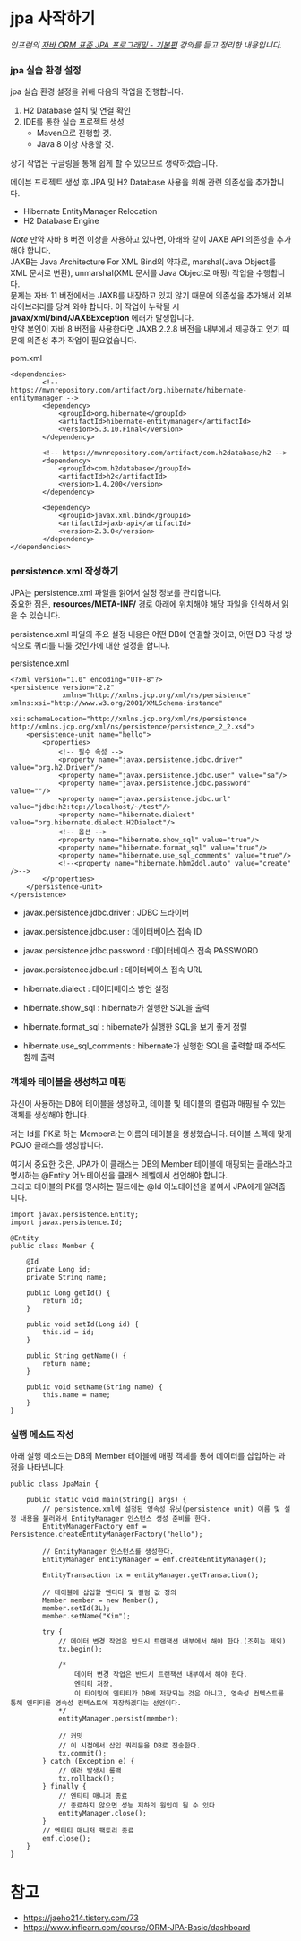 # jpa 사작하기

*인프런의 [자바 ORM 표준 JPA 프로그래밍 - 기본편](https://www.inflearn.com/course/ORM-JPA-Basic/dashboard) 강의를 듣고 정리한 내용입니다.*

### jpa 실습 환경 설정

jpa 실습 환경 설정을 위해 다음의 작업을 진행합니다.

1. H2 Database 설치 및 연결 확인
2. IDE를 통한 실습 프로젝트 생성
    - Maven으로 진행할 것.
    - Java 8 이상 사용할 것.

상기 작업은 구글링을 통해 쉽게 할 수 있으므로 생략하겠습니다.

메이븐 프로젝트 생성 후 JPA 및 H2 Database 사용을 위해 관련 의존성을 추가합니다.
- Hibernate EntityManager Relocation
- H2 Database Engine    

*Note*
만약 자바 8 버전 이상을 사용하고 있다면, 아래와 같이 JAXB API 의존성을 추가해야 합니다.  
JAXB는 Java Architecture For XML Bind의 약자로, marshal(Java Object를 XML 문서로 변환), unmarshal(XML 문서를 Java Object로 매핑) 작업을 수행합니다.  
문제는 자바 11 버전에서는 JAXB를 내장하고 있지 않기 때문에 의존성을 추가해서 외부 라이브러리를 당겨 와야 합니다. 이 작업이 누락될 시 **javax/xml/bind/JAXBException** 에러가 발생합니다.  
만약 본인이 자바 8 버전을 사용한다면 JAXB 2.2.8 버전을 내부에서 제공하고 있기 때문에 의존성 추가 작업이 필요없습니다.

pom.xml

```
<dependencies>
        <!-- https://mvnrepository.com/artifact/org.hibernate/hibernate-entitymanager -->
        <dependency>
            <groupId>org.hibernate</groupId>
            <artifactId>hibernate-entitymanager</artifactId>
            <version>5.3.10.Final</version>
        </dependency>

        <!-- https://mvnrepository.com/artifact/com.h2database/h2 -->
        <dependency>
            <groupId>com.h2database</groupId>
            <artifactId>h2</artifactId>
            <version>1.4.200</version>
        </dependency>
    
        <dependency>
            <groupId>javax.xml.bind</groupId>
            <artifactId>jaxb-api</artifactId>
            <version>2.3.0</version>
        </dependency>
</dependencies>
```

### persistence.xml 작성하기

JPA는 persistence.xml 파일을 읽어서 설정 정보를 관리합니다.  
중요한 점은, **resources/META-INF/** 경로 아래에 위치해야 해당 파일을 인식해서 읽을 수 있습니다.

persistence.xml 파일의 주요 설정 내용은 어떤 DB에 연결할 것이고, 어떤 DB 작성 방식으로 쿼리를 다룰 것인가에 대한 설정을 합니다.

persistence.xml
```
<?xml version="1.0" encoding="UTF-8"?>
<persistence version="2.2"
             xmlns="http://xmlns.jcp.org/xml/ns/persistence" xmlns:xsi="http://www.w3.org/2001/XMLSchema-instance"
             xsi:schemaLocation="http://xmlns.jcp.org/xml/ns/persistence http://xmlns.jcp.org/xml/ns/persistence/persistence_2_2.xsd">
    <persistence-unit name="hello">
        <properties>
            <!-- 필수 속성 -->
            <property name="javax.persistence.jdbc.driver" value="org.h2.Driver"/>
            <property name="javax.persistence.jdbc.user" value="sa"/>
            <property name="javax.persistence.jdbc.password" value=""/>
            <property name="javax.persistence.jdbc.url" value="jdbc:h2:tcp://localhost/~/test"/>
            <property name="hibernate.dialect" value="org.hibernate.dialect.H2Dialect"/>
            <!-- 옵션 -->
            <property name="hibernate.show_sql" value="true"/>
            <property name="hibernate.format_sql" value="true"/>
            <property name="hibernate.use_sql_comments" value="true"/>
            <!--<property name="hibernate.hbm2ddl.auto" value="create" />-->
        </properties>
    </persistence-unit>
</persistence>
```

- javax.persistence.jdbc.driver : JDBC 드라이버

- javax.persistence.jdbc.user : 데이터베이스 접속 ID
- javax.persistence.jdbc.password : 데이터베이스 접속 PASSWORD
- javax.persistence.jdbc.url : 데이터베이스 접속 URL
- hibernate.dialect : 데이터베이스 방언 설정
- hibernate.show_sql : hibernate가 실행한 SQL을 출력
- hibernate.format_sql : hibernate가 실행한 SQL을 보기 좋게 정렬
- hibernate.use_sql_comments : hibernate가 실행한 SQL을 출력할 때 주석도 함께 출력

### 객체와 테이블을 생성하고 매핑

자신이 사용하는 DB에 테이블을 생성하고, 테이블 및 테이블의 컬럼과 매핑될 수 있는 객체를 생성해야 합니다.

저는 Id를 PK로 하는 Member라는 이름의 테이블을 생성했습니다. 테이블 스펙에 맞게 POJO 클래스를 생성합니다.

여기서 중요한 것은, JPA가 이 클래스는 DB의 Member 테이블에 매핑되는 클래스라고 명시하는 @Entity 어노테이션을 클래스 레벨에서 선언해야 합니다.  
그리고 테이블의 PK를 명시하는 필드에는 @Id 어노테이션을 붙여서 JPA에게 알려줍니다.

```
import javax.persistence.Entity;
import javax.persistence.Id;

@Entity
public class Member {

    @Id
    private Long id;
    private String name;

    public Long getId() {
        return id;
    }

    public void setId(Long id) {
        this.id = id;
    }

    public String getName() {
        return name;
    }

    public void setName(String name) {
        this.name = name;
    }
}
```

### 실행 메소드 작성

아래 실행 메소드는 DB의 Member 테이블에 매핑 객체를 통해 데이터를 삽입하는 과정을 나타냅니다.

```
public class JpaMain {

    public static void main(String[] args) {
        // persistence.xml에 설정된 영속성 유닛(persistence unit) 이름 및 설정 내용을 불러와서 EntityManager 인스턴스 생성 준비를 한다.
        EntityManagerFactory emf = Persistence.createEntityManagerFactory("hello");

        // EntityManager 인스턴스를 생성한다.
        EntityManager entityManager = emf.createEntityManager();
        
        EntityTransaction tx = entityManager.getTransaction();

        // 테이블에 삽입할 엔티티 및 컬럼 값 정의
        Member member = new Member();
        member.setId(3L);
        member.setName("Kim");    

        try {
            // 데이터 변경 작업은 반드시 트랜잭션 내부에서 해야 한다.(조회는 제외)
            tx.begin();

            /*
                데이터 변경 작업은 반드시 트랜잭션 내부에서 해야 한다.
                엔티티 저장.
                이 타이밍에 엔티티가 DB에 저장되는 것은 아니고, 영속성 컨텍스트를 통해 엔티티를 영속성 컨텍스트에 저장하겠다는 선언이다.
            */
            entityManager.persist(member);

            // 커밋
            // 이 시점에서 삽입 쿼리문을 DB로 전송한다. 
            tx.commit();
        } catch (Exception e) {
            // 에러 발생시 롤백
            tx.rollback();
        } finally {
            // 엔티티 매니저 종료
            // 종료하지 않으면 성능 저하의 원인이 될 수 있다
            entityManager.close();
        }
        // 엔티티 매니저 팩토리 종료
        emf.close();
    }
}

```

# 참고 
- https://jaeho214.tistory.com/73
- https://www.inflearn.com/course/ORM-JPA-Basic/dashboard